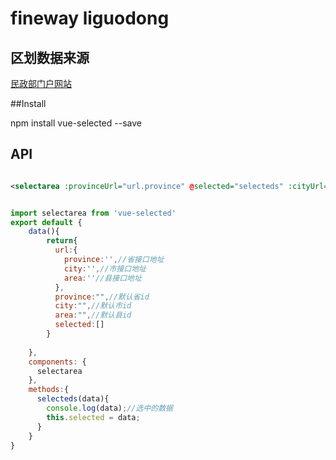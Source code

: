 # fineway liguodong

>

## 区划数据来源




[民政部门户网站](http://www.mca.gov.cn/article/sj/xzqh/2018/201804-12/20180910291042.html)

##Install

npm install vue-selected --save

## API
```XML

<selectarea :provinceUrl="url.province" @selected="selecteds" :cityUrl="url.city" :areaUrl="url.area"/>


```

```JavaScript

import selectarea from 'vue-selected'
export default {
    data(){
        return{
          url:{
            province:'',//省接口地址
            city:'',//市接口地址
            area:''//县接口地址
          },
          province:"",//默认省id
          city:"",//默认市id
          area:"",//默认县id
          selected:[]
        }
        
    },
    components: {
      selectarea
    },
    methods:{
      selecteds(data){
        console.log(data);//选中的数据
        this.selected = data;
      }
    }
}
```

